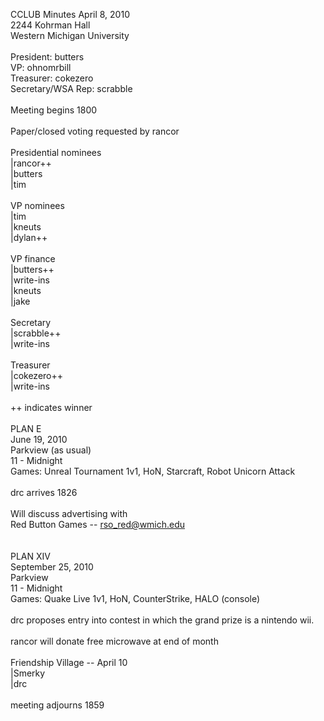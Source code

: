 CCLUB Minutes April 8, 2010<br />
2244 Kohrman Hall<br />
Western Michigan University<br />
<br />
President: butters<br />
VP: ohnomrbill<br />
Treasurer: cokezero<br />
Secretary/WSA Rep: scrabble<br />
<br />
Meeting begins 1800<br />
<br />
Paper/closed voting requested by rancor<br />
<br />
Presidential nominees<br />
|rancor++<br />
|butters<br />
|tim<br />
<br />
VP nominees<br />
|tim<br />
|kneuts<br />
|dylan++<br />
<br />
VP finance<br />
|butters++<br />
|write-ins<br />
|kneuts<br />
|jake <br />
<br />
Secretary<br />
|scrabble++<br />
|write-ins<br />
<br />
Treasurer<br />
|cokezero++<br />
|write-ins<br />
<br />
++ indicates winner<br />
<br />
PLAN E<br />
June 19, 2010<br />
Parkview (as usual)<br />
11 - Midnight<br />
Games: Unreal Tournament 1v1, HoN, Starcraft, Robot Unicorn Attack<br />
<br />
drc arrives 1826<br />
<br />
Will discuss advertising with<br />
Red Button Games -- rso_red@wmich.edu<br />
<br />
<br />
PLAN XIV<br />
September 25, 2010<br />
Parkview <br />
11 - Midnight<br />
Games: Quake Live 1v1, HoN, CounterStrike, HALO (console)<br />
<br />
drc proposes entry into contest in which the grand prize is a nintendo wii.<br />
<br />
rancor will donate free microwave at end of month<br />
<br />
Friendship Village -- April 10<br />
|Smerky<br />
|drc<br />
<br />
meeting adjourns 1859
